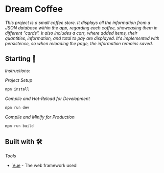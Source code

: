 # Dream Coffee

_This project is a small coffee store. It displays all the information from a JSON database within the app, regarding each coffee, showcasing them in different "cards". It also includes a cart, where added items, their quantities, information, and total to pay are displayed. It's implemented with persistence, so when reloading the page, the information remains saved._

## Starting 🚀

_Instructions:_

_Project Setup_
```sh
npm install
```

_Compile and Hot-Reload for Development_
```sh
npm run dev
```

_Compile and Minify for Production_
```sh
npm run build
```

## Built with 🛠️

_Tools_

* [Vue](https://vuejs.org/guide/introduction.html) - The web framework used
